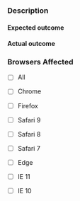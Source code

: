 ### Description

#### Expected outcome

#### Actual outcome

### Browsers Affected
- [ ] All

- [ ] Chrome
- [ ] Firefox
- [ ] Safari 9
- [ ] Safari 8
- [ ] Safari 7
- [ ] Edge
- [ ] IE 11
- [ ] IE 10
